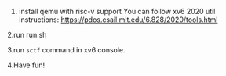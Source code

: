 1. install qemu with risc-v support
You can follow xv6 2020 util instructions: https://pdos.csail.mit.edu/6.828/2020/tools.html

2.run run.sh

3.run `sctf` command in xv6 console.

4.Have fun!
